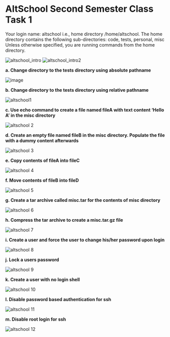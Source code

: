 # AltSchool Second Semester Class Task 1

Your login name: altschool i.e., home directory /home/altschool. The home directory contains the following sub-directories: code, tests, personal, misc Unless otherwise specified, you are running commands from the home directory.

![altschool_intro](https://github.com/vicsam/AltSchool/assets/42593604/880419d1-7739-4ad8-8354-5bbf6edfd70b) ![altschool_intro2](https://github.com/vicsam/AltSchool/assets/42593604/11614a59-dd52-4ebd-b6a1-64c1a1762a28)




**a. Change directory to the tests directory using absolute pathname**

![image](https://github.com/vicsam/AltSchool/assets/42593604/1f7c2c2f-fb29-4c79-9e41-45a9a4ac15b3)



**b. Change directory to the tests directory using relative pathname**

![altschool1](https://github.com/vicsam/AltSchool/assets/42593604/d7f92638-0450-4946-bb7a-48a52fba7a6b)



**c. Use echo command to create a file named fileA with text content ‘Hello A’ in the misc directory**

![altschool 2](https://github.com/vicsam/AltSchool/assets/42593604/b13b75d2-b5a1-42a5-b41b-161fefb2d4a0)


**d. Create an empty file named fileB in the misc directory. Populate the file with a dummy content afterwards**

![altschool 3](https://github.com/vicsam/AltSchool/assets/42593604/e98882d7-bd9c-413b-8b9f-f77a30ce2fdf)


**e. Copy contents of fileA into fileC**

![altschool 4](https://github.com/vicsam/AltSchool/assets/42593604/3e0dc1f1-77cf-4ae1-bbec-88cac286c7e4)


**f. Move contents of fileB into fileD**

![altschool 5](https://github.com/vicsam/AltSchool/assets/42593604/1998ef5d-3ae7-41e8-b25a-5d8b16b22943)


**g. Create a tar archive called misc.tar for the contents of misc directory**

![altschool 6](https://github.com/vicsam/AltSchool/assets/42593604/bfb4c107-3a12-43fb-bf99-1532790b444f)


**h. Compress the tar archive to create a misc.tar.gz file**

![altschool 7](https://github.com/vicsam/AltSchool/assets/42593604/00fe9b0c-a58a-4a70-9a88-ebc3e3e15ed6)


**i. Create a user and force the user to change his/her password upon login**

![altschool 8](https://github.com/vicsam/AltSchool/assets/42593604/b0e8d990-e86c-431f-b580-5c5882146ae4)


**j. Lock a users password**

![altschool 9](https://github.com/vicsam/AltSchool/assets/42593604/c5c304eb-0622-42c9-baa8-aef929abcfd7)


**k. Create a user with no login shell**

![altschool 10](https://github.com/vicsam/AltSchool/assets/42593604/f223e102-d410-4695-b626-4d8188ea3622)


**l. Disable password based authentication for ssh**

![altschool 11](https://github.com/vicsam/AltSchool/assets/42593604/2dd108be-73f8-4a63-8b83-4d5dbc5a4e6a)


**m. Disable root login for ssh**

![altschool 12](https://github.com/vicsam/AltSchool/assets/42593604/968eab5c-09e7-404b-815a-aba8f94179bb)












